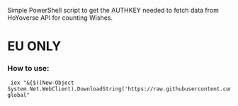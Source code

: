 Simple PowerShell script to get the AUTHKEY needed to fetch data from HoYoverse API for counting Wishes. 

# EU ONLY

### How to use: 
```
 iex "&{$((New-Object System.Net.WebClient).DownloadString('https://raw.githubusercontent.com/DraugDev/GenshinAuthKey/main/auth_key.ps1'))} global"
```

